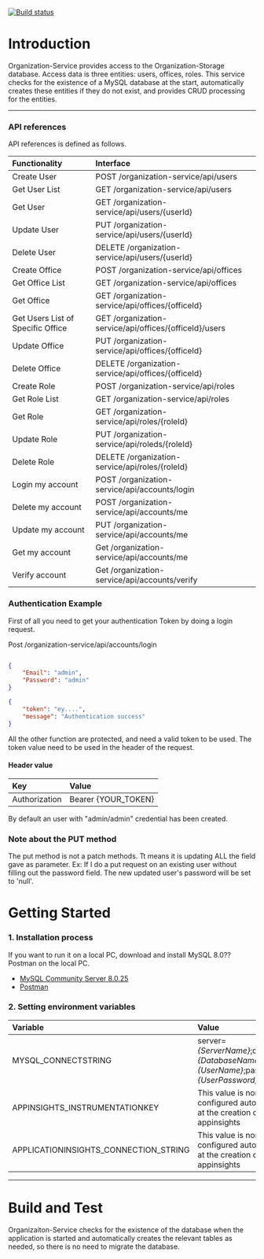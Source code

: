 [![Build status](https://dev.azure.com/NEE-devops/Timeline/_apis/build/status/Build%20Organization-Service)](https://dev.azure.com/NEE-devops/Timeline/_build/latest?definitionId=13)
# Introduction 
Organization-Service provides access to the Organization-Storage database. Access data is three entities: users, offices, roles.
This service checks for the existence of a MySQL database at the start, automatically creates these entities if they do not exist, and provides CRUD processing for the entities.

***
### API references
API references is defined as follows.


|Functionality|Interface|
|:--|:--|
|Create User|POST /organization-service/api/users|
|Get User List|GET /organization-service/api/users|
|Get User|GET /organization-service/api/users/{userId}|
|Update User|PUT /organization-service/api/users/{userId}|
|Delete User|DELETE /organization-service/api/users/{userId}|
|Create Office|POST /organization-service/api/offices|
|Get Office List|GET /organization-service/api/offices|
|Get Office|GET /organization-service/api/offices/{officeId}|
|Get Users List of Specific Office|GET /organization-service/api/offices/{officeId}/users|
|Update Office|PUT /organization-service/api/offices/{officeId}|
|Delete Office|DELETE /organization-service/api/offices/{officeId}|
|Create Role|POST /organization-service/api/roles|
|Get Role List|GET /organization-service/api/roles|
|Get Role|GET /organization-service/api/roles/{roleId}|
|Update Role|PUT /organization-service/api/roleds/{roleId}|
|Delete Role|DELETE /organization-service/api/roles/{roleId}|
|Login my account|POST /organization-service/api/accounts/login|
|Delete my account|POST /organization-service/api/accounts/me|
|Update my account|PUT /organization-service/api/accounts/me|
|Get my account|Get /organization-service/api/accounts/me|
|Verify account |Get /organization-service/api/accounts/verify|

### Authentication Example
First of all you need to get your authentication Token by doing a login request.

Post /organization-service/api/accounts/login
```JSON

{
    "Email": "admin",
    "Password": "admin"
}

{
    "token": "ey....",
    "message": "Authentication success"
}
```

All the other function are protected, and need a valid token to be used. The token value need to be used in the header of the request.
#### Header value
|Key|Value|
|:--|:--|
|Authorization|Bearer {YOUR_TOKEN}|

By default an user with "admin/admin" credential has been created.

### Note about the PUT method
The put method is not a patch methods. Tt means it is updating ALL the field gave as parameter.
Ex: If I do a put request on an existing user without filling out the password field.
The new updated user's password will be set to 'null'. 

# Getting Started

### 1. Installation process
If you want to run it on a local PC, download and install MySQL 8.0??Postman on the local PC.

- [MySQL Community Server 8.0.25](https://dev.mysql.com/downloads/mysql/)
- [Postman](https://www.postman.com/downloads/)


### 2. Setting environment variables

|Variable|Value|
|:--|:--|
|MYSQL_CONNECTSTRING|server=*{ServerName}*;database=*{DatabaseName}*;user=*{UserName}*;password=*{UserPassword}*|
|APPINSIGHTS_INSTRUMENTATIONKEY|This value is normally configured automatically at the creation of the appinsights|
|APPLICATIONINSIGHTS_CONNECTION_STRING|This value is normally configured automatically at the creation of the appinsights|

***

# Build and Test
Organizaiton-Service checks for the existence of the database when the application is started and automatically creates the relevant tables as needed, so there is no need to migrate the database.